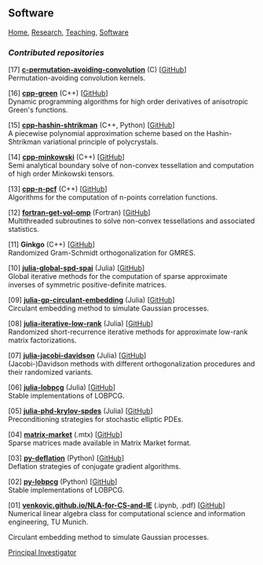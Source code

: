<p>&nbsp;</p>

## Software

[Home](https://venkovic.github.io), [Research](https://venkovic.github.io/research), [Teaching](https://venkovic.github.io/teaching), [Software](https://venkovic.github.io/software) 

### *Contributed repositories*

[17] <ins>__c-permutation-avoiding-convolution__</ins> (C) [[GitHub](https://github.com/venkovic/c-permutation-avoiding-convolution)]<br />Permutation-avoiding convolution kernels.

[16] <ins>__cpp-green__</ins> (C++) [[GitHub](https://github.com/venkovic/cpp-green)]<br />Dynamic programming algorithms for high order derivatives of anisotropic Green's functions. 

[15] <ins>__cpp-hashin-shtrikman__</ins> (C++, Python) [[GitHub](https://github.com/venkovic/cpp-hashin-shtrikman)]<br />A piecewise polynomial approximation scheme based on the Hashin­-Shtrikman variational principle of polycrystals. 

[14] <ins>__cpp-minkowski__</ins> (C++) [[GitHub](https://github.com/venkovic/cpp-minkowski)]<br />Semi analytical boundary solve of non-convex tessellation and computation of high order Minkowski tensors.

[13] <ins>__cpp-n-pcf__</ins> (C++) [[GitHub](https://github.com/venkovic/cpp-n-pcf)]<br />Algorithms for the computation of n-points correlation functions. 

[12] <ins>__fortran-get-vol-omp__</ins> (Fortran) [[GitHub](https://github.com/venkovic/fortran-get-vol-omp)]<br />Multithreaded subroutines to solve non-convex tessellations and associated statistics.

[11] __Ginkgo__ (C++) [[GitHub](https://github.com/ginkgo-project/ginkgo/pull/1930>html)]<br />Randomized Gram-Schmidt orthogonalization for GMRES. 

[10] <ins>__julia-global-spd-spai__</ins> (Julia) [[GitHub](https://github.com/venkovic/julia-global-spd-spai)]<br />Global iterative methods for the computation of sparse approximate inverses of symmetric positive-definite matrices.

[09] <ins>__julia-gp-circulant-embedding__</ins> (Julia) [[GitHub](https://github.com/venkovic/julia-gp-circulant-embedding)]<br />Circulant embedding method to simulate Gaussian processes. 

[08] <ins>__julia-iterative-low-rank__</ins> (Julia) [[GitHub](https://github.com/venkovic/julia-iterative-low-rank)]<br />Randomized short-recurrence iterative methods for approximate low-rank matrix factorizations. 

[07] <ins>__julia-jacobi-davidson__</ins> (Julia) [[GitHub](https://github.com/venkovic/julia-jacobi-davidson)]<br />(Jacobi-)Davidson methods with different orthogonalization procedures and their randomized variants.

[06] <ins>__julia-lobpcg__</ins> (Julia) [[GitHub](https://github.com/venkovic/julia-lobpcg)]<br />Stable implementations of LOBPCG. 

[05] <ins>__julia-phd-krylov-spdes__</ins> (Julia) [[GitHub](https://github.com/venkovic/julia-phd-krylov-spdes)]<br />Preconditioning strategies for stochastic elliptic PDEs.

[04] <ins>__matrix-market__</ins> (.mtx) [[GitHub](https://github.com/venkovic/matrix-market)]<br />Sparse matrices made available in Matrix Market format.

[03] <ins>__py-deflation__</ins> (Python) [[GitHub](https://github.com/venkovic/py-deflation)]<br />Deflation strategies of conjugate gradient algorithms.

[02] <ins>__py-lobpcg__</ins> (Python) [[GitHub](https://github.com/venkovic/py-lobpcg)]<br />Stable implementations of LOBPCG.

[01] <ins>__venkovic.github.io/NLA-for-CS-and-IE__</ins> (.ipynb, .pdf) [[GitHub](https://venkovic.github.io/NLA-for-CS-and-IE)]<br /> Numerical linear algebra class for computational science and information engineering, TU Munich.  

Circulant embedding method to simulate Gaussian processes. 

<ins>Principal Investigator</ins>
